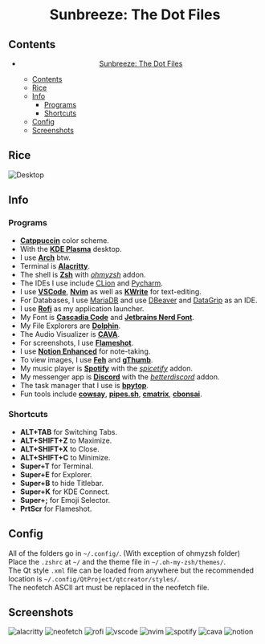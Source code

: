 # <p align = "center">Sunbreeze: The Dot Files</p>

## Contents

- [<p align = "center">Sunbreeze: The Dot Files</p>](#sunbreeze-the-dot-files)
  - [Contents](#contents)
  - [Rice](#rice)
  - [Info](#info)
    - [Programs](#programs)
    - [Shortcuts](#shortcuts)
  - [Config](#config)
  - [Screenshots](#screenshots)

## Rice

![Desktop](/Catppuccin/screenshots/desktop.png)

## Info

### Programs

- [**Catppuccin**](https://github.com/catppuccin/catppuccin) color scheme.
- With the [**KDE Plasma**](https://kde.org/plasma-desktop/) desktop.
- I use [**Arch**](https://archlinux.org/) btw.
- Terminal is [**Alacritty**](https://github.com/alacritty/alacritty).
- The shell is [**Zsh**](https://ohmyz.sh/) with [_ohmyzsh_](https://ohmyz.sh/) addon.  
- The IDEs I use include [CLion](https://www.jetbrains.com/clion/) and [Pycharm](https://www.jetbrains.com/pycharm/).
- I use [**VSCode**](https://code.visualstudio.com/), [**Nvim**](https://neovim.io/) as well as [**KWrite**](https://apps.kde.org/kwrite/) for text-editing.
- For Databases, I use [MariaDB](https://archlinux.org/packages/extra/x86_64/mariadb/) and use [DBeaver](https://archlinux.org/packages/community/x86_64/dbeaver/) and [DataGrip](https://www.jetbrains.com/datagrip/) as an IDE.
- I use [**Rofi**](https://github.com/davatorium/rofi) as my application launcher.
- My Font is [**Cascadia Code**](https://github.com/microsoft/cascadia-code) and [**Jetbrains Nerd Font**](https://github.com/ryanoasis/nerd-fonts/blob/master/patched-fonts/JetBrainsMono/Ligatures/Regular/complete/JetBrains%20Mono%20Regular%20Nerd%20Font%20Complete%20Mono.ttf).
- My File Explorers are [**Dolphin**](https://apps.kde.org/dolphin/).
- The Audio Visualizer is [**CAVA**](https://github.com/karlstav/cava).
- For screenshots, I use [**Flameshot**](https://flameshot.org/).
- I use [**Notion Enhanced**](https://github.com/notion-enhancer/desktop) for note-taking.
- To view images, I use [**Feh**](https://feh.finalrewind.org/) and [**gThumb**](https://wiki.gnome.org/Apps/Gthumb).
- My music player is [**Spotify**](https://spotify.com) with the [_spicetify_](https://spicetify.app/) addon.
- My messenger app is [**Discord**](https://discord.com) with the [_betterdiscord_](https://betterdiscord.app/) addon.
- The task manager that I use is [**bpytop**](https://archlinux.org/packages/community/any/bpytop/).
- Fun tools include [**cowsay**](https://www.npmjs.com/package/cowsay), [**pipes.sh**](https://github.com/pipeseroni/pipes.sh), [**cmatrix**](https://github.com/abishekvashok/cmatrix), [**cbonsai**](https://www.cyberciti.biz/open-source/cbonsai-linux-bonsai-tree-generator-for-cli-lovers-for-fun/).

### Shortcuts

- **ALT+TAB** for Switching Tabs.
- **ALT+SHIFT+Z** to Maximize.
- **ALT+SHIFT+X** to Close.
- **ALT+SHIFT+C** to Minimize.
- **Super+T** for Terminal.
- **Super+E** for Explorer.
- **Super+B** to hide Titlebar.
- **Super+K** for KDE Connect.
- **Super+;** for Emoji Selector.
- **PrtScr** for Flameshot.

## Config

All of the folders go in `~/.config/`. (With exception of ohmyzsh folder)  
Place the `.zshrc` at `~/` and the theme file in `~/.oh-my-zsh/themes/`.  
The Qt style `.xml` file can be loaded from anywhere but the recommended location is `~/.config/QtProject/qtcreator/styles/`.  
The neofetch ASCII art must be replaced in the neofetch file.

## Screenshots

![alacritty](/Catppuccin/screenshots/alacritty.png)
![neofetch](/Catppuccin/screenshots/neofetch.png)
![rofi](/Catppuccin/screenshots/rofi.png)
![vscode](/Catppuccin/screenshots/vscode.png)
![nvim](/Catppuccin/screenshots/nvim.png)
![spotify](/Catppuccin/screenshots/spotify.png)
![cava](/Catppuccin/screenshots/cava.png)
![notion](/Catppuccin/screenshots/notion.png)
